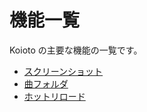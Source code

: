 # 機能一覧

Koioto の主要な機能の一覧です。

- [スクリーンショット](screenshot.html)
- [曲フォルダ](song-folder.html)
- [ホットリロード](hotreload.html)